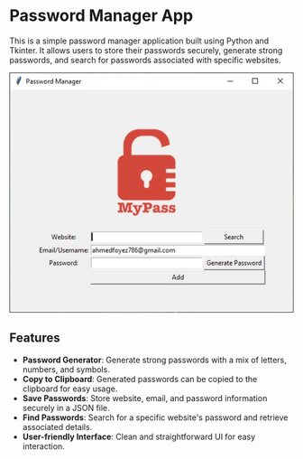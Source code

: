 # Password Manager App

This is a simple password manager application built using Python and Tkinter. It allows users to store their passwords securely, generate strong passwords, and search for passwords associated with specific websites.

![](ui-image/password_manager1.jpg)

## Features

- **Password Generator**: Generate strong passwords with a mix of letters, numbers, and symbols.
- **Copy to Clipboard**: Generated passwords can be copied to the clipboard for easy usage.
- **Save Passwords**: Store website, email, and password information securely in a JSON file.
- **Find Passwords**: Search for a specific website's password and retrieve associated details.
- **User-friendly Interface**: Clean and straightforward UI for easy interaction.

